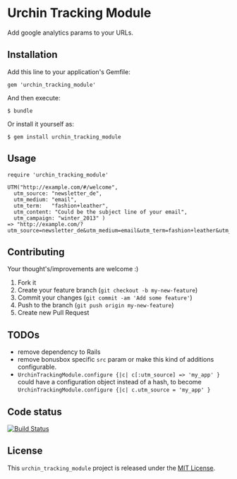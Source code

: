 # Urchin Tracking Module

Add google analytics params to your URLs.

## Installation

Add this line to your application's Gemfile:

    gem 'urchin_tracking_module'

And then execute:

    $ bundle

Or install it yourself as:

    $ gem install urchin_tracking_module

## Usage

    require 'urchin_tracking_module'

    UTM("http://example.com/#/welcome",
      utm_source: "newsletter_de",
      utm_medium: "email",
      utm_term:   "fashion+leather",
      utm_content: "Could be the subject line of your email",
      utm_campaign: "winter_2013" )
    => "http://example.com/?utm_source=newsletter_de&utm_medium=email&utm_term=fashion+leather&utm_content=Could+be+the+subject+line+of+your+email&utm_campaign=winter_2013#/welcome"

## Contributing

Your thought's/improvements are welcome :)

1. Fork it
2. Create your feature branch (`git checkout -b my-new-feature`)
3. Commit your changes (`git commit -am 'Add some feature'`)
4. Push to the branch (`git push origin my-new-feature`)
5. Create new Pull Request

## TODOs

  * remove dependency to Rails
  * remove bonusbox specific `src` param or make this kind of
  additions configurable.
  * `UrchinTrackingModule.configure {|c| c[:utm_source] => 'my_app' }` could have a
  configuration object instead of a hash, to become
  `UrchinTrackingModule.configure {|c| c.utm_source = 'my_app' }`

## Code status

[![Build Status](https://travis-ci.org/bonusboxme/urchin_tracking_module.png?branch=master)](https://travis-ci.org/bonusboxme/urchin_tracking_module)

## License

This `urchin_tracking_module` project is released under the [MIT License](http://www.opensource.org/licenses/MIT).
